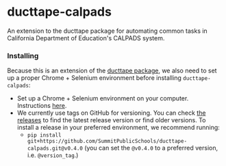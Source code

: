 # ducttape-calpads
An extension to the ducttape package for automating common tasks in California Department of Education's CALPADS system.

### Installing
Because this is an extension of the [ducttape package](https://github.com/SummitPublicSchools/ducttape), we also need to set up a proper Chrome + Selenium environment before installing `ducttape-calpads`:
- Set up a Chrome + Selenium environment on your computer. Instructions [here](https://medium.com/@patrick.yoho11/installing-selenium-and-chromedriver-on-windows-e02202ac2b08).
- We currently use tags on GitHub for versioning. You can check [the releases](https://github.com/SummitPublicSchools/ducttape-calpads/releases) to find the latest release version or find older versions. To install a release in your preferred environment, we recommend running: 
    - `pip install git+https://github.com/SummitPublicSchools/ducttape-calpads.git@v0.4.0` (you can set the `@v0.4.0` to a preferred version, i.e. `@version_tag`.)
